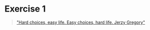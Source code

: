 # Exercise 1
> ["Hard choices, easy life. Easy choices, hard life. Jerzy Gregory"](http://wisdomquotes.com/quote-of-the-day/) 
